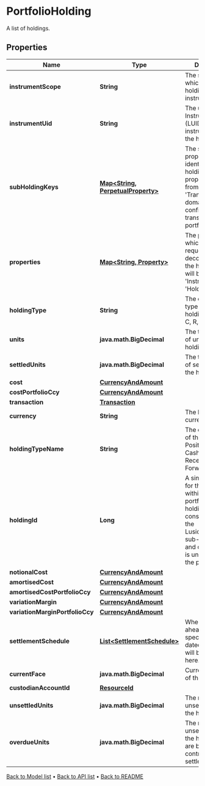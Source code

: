 

# PortfolioHolding

A list of holdings.

## Properties

| Name | Type | Description | Notes |
|------------ | ------------- | ------------- | -------------|
|**instrumentScope** | **String** | The scope in which the holding&#39;s instrument is in. |  [optional] |
|**instrumentUid** | **String** | The unique Lusid Instrument Id (LUID) of the instrument that the holding is in. |  |
|**subHoldingKeys** | [**Map&lt;String, PerpetualProperty&gt;**](PerpetualProperty.md) | The sub-holding properties which identify the holding. Each property will be from the &#39;Transaction&#39; domain. These are configured on a transaction portfolio. |  [optional] |
|**properties** | [**Map&lt;String, Property&gt;**](Property.md) | The properties which have been requested to be decorated onto the holding. These will be from the &#39;Instrument&#39; or &#39;Holding&#39; domain. |  [optional] |
|**holdingType** | **String** | The code for the type of the holding e.g. P, B, C, R, F etc. |  |
|**units** | **java.math.BigDecimal** | The total number of units of the holding. |  |
|**settledUnits** | **java.math.BigDecimal** | The total number of settled units of the holding. |  |
|**cost** | [**CurrencyAndAmount**](CurrencyAndAmount.md) |  |  |
|**costPortfolioCcy** | [**CurrencyAndAmount**](CurrencyAndAmount.md) |  |  |
|**transaction** | [**Transaction**](Transaction.md) |  |  [optional] |
|**currency** | **String** | The holding currency. |  [optional] |
|**holdingTypeName** | **String** | The decoded type of the holding e.g. Position, Balance, CashCommitment, Receivable, ForwardFX etc. |  [optional] |
|**holdingId** | **Long** | A single identifier for the holding within the portfolio. The holdingId is constructed from the LusidInstrumentId, sub-holding keys and currrency and is unique within the portfolio. |  [optional] |
|**notionalCost** | [**CurrencyAndAmount**](CurrencyAndAmount.md) |  |  [optional] |
|**amortisedCost** | [**CurrencyAndAmount**](CurrencyAndAmount.md) |  |  [optional] |
|**amortisedCostPortfolioCcy** | [**CurrencyAndAmount**](CurrencyAndAmount.md) |  |  [optional] |
|**variationMargin** | [**CurrencyAndAmount**](CurrencyAndAmount.md) |  |  [optional] |
|**variationMarginPortfolioCcy** | [**CurrencyAndAmount**](CurrencyAndAmount.md) |  |  [optional] |
|**settlementSchedule** | [**List&lt;SettlementSchedule&gt;**](SettlementSchedule.md) | Where no. of days ahead has been specified, future dated settlements will be captured here. |  [optional] |
|**currentFace** | **java.math.BigDecimal** | Current face value of the holding. |  [optional] |
|**custodianAccountId** | [**ResourceId**](ResourceId.md) |  |  [optional] |
|**unsettledUnits** | **java.math.BigDecimal** | The number of unsettled units for the holding. |  [optional] |
|**overdueUnits** | **java.math.BigDecimal** | The number of unsettled units for the holding that are beyond their contractual settlement date. |  [optional] |



[Back to Model list](../README.md#documentation-for-models) &#8226; [Back to API list](../README.md#documentation-for-api-endpoints) &#8226; [Back to README](../README.md)



